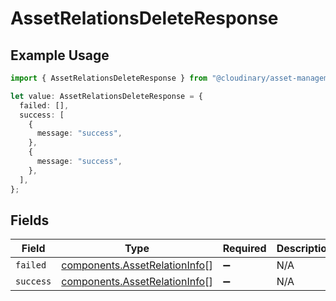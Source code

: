 # AssetRelationsDeleteResponse

## Example Usage

```typescript
import { AssetRelationsDeleteResponse } from "@cloudinary/asset-management/models/components";

let value: AssetRelationsDeleteResponse = {
  failed: [],
  success: [
    {
      message: "success",
    },
    {
      message: "success",
    },
  ],
};
```

## Fields

| Field                                                                          | Type                                                                           | Required                                                                       | Description                                                                    |
| ------------------------------------------------------------------------------ | ------------------------------------------------------------------------------ | ------------------------------------------------------------------------------ | ------------------------------------------------------------------------------ |
| `failed`                                                                       | [components.AssetRelationInfo](../../models/components/assetrelationinfo.md)[] | :heavy_minus_sign:                                                             | N/A                                                                            |
| `success`                                                                      | [components.AssetRelationInfo](../../models/components/assetrelationinfo.md)[] | :heavy_minus_sign:                                                             | N/A                                                                            |